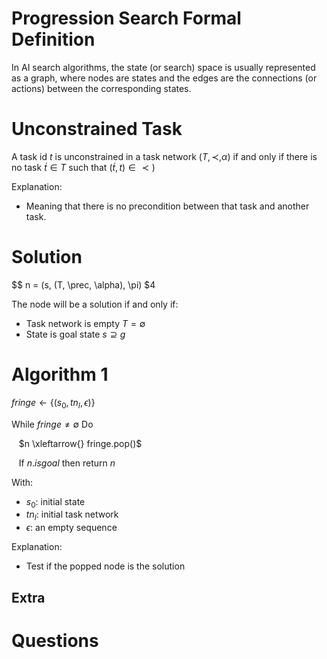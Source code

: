 # Progression Search Formal Definition

In AI search algorithms, the state (or search) space is usually represented as a graph, where nodes are states and the edges are the connections (or actions) between the corresponding states. 

# Unconstrained Task
A task id $t$ is unconstrained in a task network $(T, \prec, \alpha)$ if and only if there is no task $\acute{t} \in T$ such that $(\acute{t}, t) \in \prec)$

Explanation: 
- Meaning that there is no precondition between that task and another task.

# Solution
$$
n = (s, (T, \prec, \alpha), \pi)
$4

The node will be a solution if and only if:
- Task network is empty $T = \emptyset$
- State is goal state $s \supseteq g$

# Algorithm 1


$fringe \gets { \{(s_0, tn_I, \epsilon) \} }$

While $fringe \neq \emptyset$ Do

&nbsp;&nbsp; $n \xleftarrow{} fringe.pop()$

&nbsp;&nbsp; If $n.isgoal$ then return $n$ 


With:
- $s_0$: initial state
- $tn_I$: initial task network
- $\epsilon$: an empty sequence

Explanation:
- Test if the popped node is the solution

## Extra
# Questions

